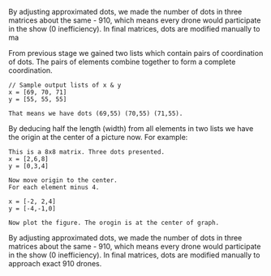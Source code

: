 By adjusting approximated dots, we made the number of dots in three matrices about the same - 910, which means every drone would participate in the show (0 inefficiency). In final matrices, dots are modified manually to ma 





From previous stage we gained two lists which contain pairs of coordination of dots. The pairs of elements combine together to form a complete coordination. 

```
// Sample output lists of x & y
x = [69, 70, 71]
y = [55, 55, 55]

That means we have dots (69,55) (70,55) (71,55).
```

By deducing half the length (width) from all elements in two lists we have the origin at the center of a picture now. For example:

```
This is a 8x8 matrix. Three dots presented.
x = [2,6,8]
y = [0,3,4]

Now move origin to the center.
For each element minus 4.

x = [-2, 2,4]
y = [-4,-1,0]

Now plot the figure. The orogin is at the center of graph.
```





By adjusting approximated dots, we made the number of dots in three matrices about the same - 910, which means every drone would participate in the show (0 inefficiency). In final matrices, dots are modified manually to approach exact 910 drones. 

